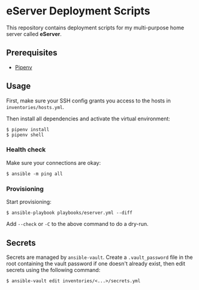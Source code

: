 # eServer Deployment Scripts

This repository contains deployment scripts for my multi-purpose home server called **eServer**.

## Prerequisites

* [Pipenv](https://pipenv.pypa.io/en/latest/)

## Usage

First, make sure your SSH config grants you access to the hosts in `inventories/hosts.yml`.

Then install all dependencies and activate the virtual environment:

```shell
$ pipenv install 
$ pipenv shell
```

### Health check

Make sure your connections are okay:

```shell
$ ansible -m ping all
```

### Provisioning

Start provisioning:

```shell
$ ansible-playbook playbooks/eserver.yml --diff
```

Add `--check` or `-C` to the above command to do a dry-run.

## Secrets

Secrets are managed by `ansible-vault`. Create a `.vault_password` file in the root containing the vault 
password if one doesn't already exist, then edit secrets using the following command:

```shell
$ ansible-vault edit inventories/<...>/secrets.yml
```
